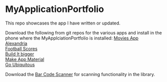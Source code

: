 # MyApplicationPortfolio
This repo showcases the app I have written or updated.

Download the following from git repos for the various apps and install in the phone where the MyApplciationPortfolio is installed:
[Movies App](https://github.com/snehareddy048/MoviesApp.git)<br />
[Alexandria](https://github.com/snehareddy048/SuperDuo1.git)<br />
[Football Scores](https://github.com/snehareddy048/SuperDuo2.git)<br />
[Build It bigger](https://github.com/snehareddy048/JokesApp.git)<br />
[Make App Material](https://github.com/snehareddy048/XYZReader)<br />
[Go Ubiquitous](https://github.com/snehareddy048/SunshineWatchFace)<br />

Download the [Bar Code Scanner](https://play.google.com/store/apps/details?id=com.google.zxing.client.android&hl=en) for scanning functionality in the library.

